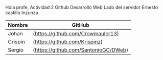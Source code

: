 Hola profe,
Actividad 2 Github
Desarrollo Web Lado del servidor
Ernesto castillo Inzunza

| Nombre      | GitHub | 
| ----------- | ---- | 
| Johan  |(https://github.com/Crowmauler13)  | 
| Crispin   | 	(https://github.com/Krispinz)| 
| Sergio |(https://github.com/SantonioGC/DWeb)| 
